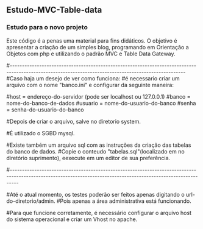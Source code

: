 <h2> Estudo-MVC-Table-data</h2>
<h3>Estudo para o novo projeto</h3>
<p>Este código é a penas uma material para fins didáticos.
O objetivo é apresentar a criação de um simples blog, programando em Orientação a Objetos com php e utilizando o
padrão MVC e Table Data Gateway.</p>
#-----------------------------------------------------------------------------------------------------------------------------------------------------
#Caso haja um desejo de ver como funciona:
#é necessario criar um arquivo com o nome "banco.ini" e configurar da seguinte maneira:

#host = endereço-do-servidor (pode ser localhost ou 127.0.0.1)
#banco = nome-do-banco-de-dados
#usuario = nome-do-usuario-do-banco
#senha = senha-do-usuario-do-banco

#Depois de criar o arquivo, salve no diretorio system.

#É utilizado o SGBD mysql.

#Existe também um arquivo sql com as instruções da criação das tabelas do banco de dados.
#Copie o conteudo "tabelas.sql"(localizado em no diretório suprimento), eexecute em um editor de sua preferência.

#---------------------------------------------------------------------------------------------------------------------------------------------------------------

#Até o atual momento, os testes poderão ser feitos apenas digitando o url-do-diretorio/admin.
#Pois apenas a área administrativa está funcionando.

#Para que funcione corretamente, é necessário configurar o arquivo host do sistema operacional e criar um Vhost no apache.




